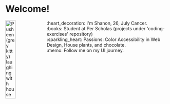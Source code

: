 # Welcome!
<img align="left"
    src="https://media1.giphy.com/media/9oa3sE4IdWbqO61WGT/giphy.gif?cid=ecf05e47irkx0225h3e8wdyv6wbkvj691crbwj4eo2h4eeeq&ep=v1_stickers_search&rid=giphy.gif"
    alt="Pusheen(grey kitty) laughing with house plants in the background"
    width="25%"
    height="auto">
<ul style="list-style:none">
    <li>:heart_decoration: I'm Shanon, 26, July Cancer.
    <li>:books: Student at Per Scholas (projects under 'coding-exercises' repository)
    <li>:sparkling_heart: Passions: Color Accessibility in Web Design, House plants, and chocolate.
    <li>:memo: Follow me on my UI journey.
<ul>